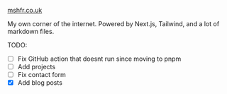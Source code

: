 [mshfr.co.uk](https://mshfr.co.uk/)

My own corner of the internet. Powered by Next.js, Tailwind, and a lot of markdown files.

TODO:

- [ ] Fix GitHub action that doesnt run since moving to pnpm
- [ ] Add projects
- [ ] Fix contact form
- [x] Add blog posts
